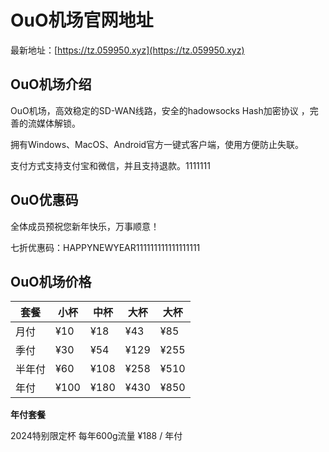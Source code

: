 # OuO机场官网地址

最新地址：[https://tz.059950.xyz](https://tz.059950.xyz)

## OuO机场介绍

OuO机场，高效稳定的SD-WAN线路，安全的hadowsocks Hash加密协议 ，完善的流媒体解锁。

拥有Windows、MacOS、Android官方一键式客户端，使用方便防止失联。

支付方式支持支付宝和微信，并且支持退款。1111111

## OuO优惠码

全体成员预祝您新年快乐，万事顺意！

七折优惠码：HAPPYNEWYEAR111111111111111111

## OuO机场价格

|套餐|小杯|中杯|大杯|大杯|
|----|----|----|----|----|
|月付|¥10|¥18|¥43|¥85|
|季付|¥30|¥54|¥129|¥255|
|半年付|¥60|¥108|¥258|¥510|
|年付|¥100|¥180|¥430|¥850|

**年付套餐**

2024特别限定杯 每年600g流量 ¥188 / 年付



